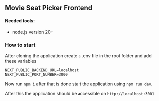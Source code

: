 ## Movie Seat Picker Frontend

#### Needed tools:
- node.js version 20+

### How to start
After cloning the application create a .env file in the root folder and add these variables

    NEXT_PUBLIC_BACKEND_URL=localhost
    NEXT_PUBLIC_PORT_NUMBER=3000

Now run `npm i` after that is done start the application using `npm run dev`.

After this the application should be accessible on `http://localhost:3001`
